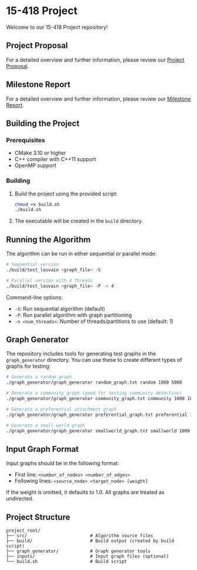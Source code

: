 # 15-418 Project

Welcome to our 15-418 Project repository!

## Project Proposal

For a detailed overview and further information, please review our [Project Proposal](https://docs.google.com/document/d/1WRLmLnNcaVsU4yoNn0Z73KKaIhtWlAypexBPJcd5nok/edit?usp=sharing).

## Milestone Report

For a detailed overview and further information, please review our [Milestone Report](https://docs.google.com/document/d/1c3C9YgUiPjCyHc-xrMc9cLpcsJeDmjJKt6cI9FQebZM/edit?usp=sharing).


## Building the Project

### Prerequisites

- CMake 3.10 or higher
- C++ compiler with C++11 support
- OpenMP support

### Building

1. Build the project using the provided script:
   ```bash
   chmod +x build.sh
   ./build.sh
   ```

2. The executable will be created in the `build` directory.

## Running the Algorithm

The algorithm can be run in either sequential or parallel mode:

```bash
# Sequential version
./build/test_louvain <graph_file> -S

# Parallel version with 4 threads
./build/test_louvain <graph_file> -P -n 4
```

Command-line options:
- `-S`: Run sequential algorithm (default)
- `-P`: Run parallel algorithm with graph partitioning
- `-n <num_threads>`: Number of threads/partitions to use (default: 1)

## Graph Generator

The repository includes tools for generating test graphs in the `graph_generator` directory. You can use these to create different types of graphs for testing:

```bash
# Generate a random graph
./graph_generator/graph_generator random_graph.txt random 1000 5000

# Generate a community graph (good for testing community detection)
./graph_generator/graph_generator community_graph.txt community 1000 10 0.3 0.02

# Generate a preferential attachment graph
./graph_generator/graph_generator preferential_graph.txt preferential 1000 10 3

# Generate a small-world graph
./graph_generator/graph_generator smallworld_graph.txt smallworld 1000 6 0.1
```

## Input Graph Format

Input graphs should be in the following format:
- First line: `<number_of_nodes> <number_of_edges>`
- Following lines: `<source_node> <target_node> [weight]`
  
If the weight is omitted, it defaults to 1.0. All graphs are treated as undirected.

## Project Structure

```
project_root/
├── src/                        # Algorithm source files
├── build/                      # Build output (created by build script)
├── graph_generator/            # Graph generator tools
├── inputs/                     # Input graph files (optional)
└── build.sh                    # Build script
```
